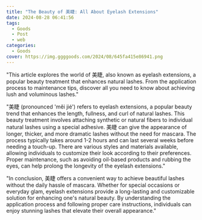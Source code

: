 ```yaml
---
title: "The Beauty of 美睫: All About Eyelash Extensions"
date: 2024-08-28 06:41:56
tags:
  - Goods
  - Post
  - web
categories:
  - Goods
cover: https://img.ggggoods.com/2024/08/645fa415e86941.png
---
```


"This article explores the world of 美睫, also known as eyelash extensions, a popular beauty treatment that enhances natural lashes. From the application process to maintenance tips, discover all you need to know about achieving lush and voluminous lashes."

"美睫 (pronounced 'měi jié') refers to eyelash extensions, a popular beauty trend that enhances the length, fullness, and curl of natural lashes. This beauty treatment involves attaching synthetic or natural fibers to individual natural lashes using a special adhesive. 美睫 can give the appearance of longer, thicker, and more dramatic lashes without the need for mascara. The process typically takes around 1-2 hours and can last several weeks before needing a touch-up. There are various styles and materials available, allowing individuals to customize their look according to their preferences. Proper maintenance, such as avoiding oil-based products and rubbing the eyes, can help prolong the longevity of the eyelash extensions."

"In conclusion, 美睫 offers a convenient way to achieve beautiful lashes without the daily hassle of mascara. Whether for special occasions or everyday glam, eyelash extensions provide a long-lasting and customizable solution for enhancing one's natural beauty. By understanding the application process and following proper care instructions, individuals can enjoy stunning lashes that elevate their overall appearance."
